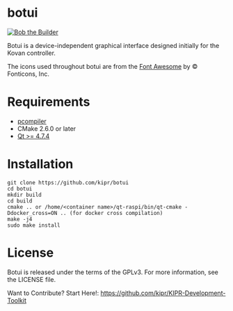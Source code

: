 botui
=====
[![Bob the Builder](https://github.com/kipr/botui/actions/workflows/bob.yml/badge.svg)](https://github.com/kipr/botui/actions/workflows/bob.yml)


Botui is a device-independent graphical interface designed initially for the Kovan controller.

The icons used throughout botui are from the [Font Awesome](https://fontawesome.com/icons?d=gallery) by © Fonticons, Inc.

Requirements
============
* [pcompiler ](https://github.com/kipr/pcompiler)
* CMake 2.6.0 or later
* [Qt >= 4.7.4](https://www.qt.io/download-qt-installer)


Installation
=======
```
git clone https://github.com/kipr/botui
cd botui
mkdir build
cd build
cmake .. or /home/<container name>/qt-raspi/bin/qt-cmake -Ddocker_cross=ON .. (for docker cross compilation)
make -j4
sudo make install
```

License
=======

Botui is released under the terms of the GPLv3. For more information, see the LICENSE file.

Want to Contribute? Start Here!: 
https://github.com/kipr/KIPR-Development-Toolkit
